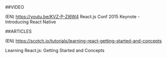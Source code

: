 ##VIDEO

(EN) https://youtu.be/KVZ-P-ZI6W4
React.js Conf 2015 Keynote - Introducing React Native

##ARTICLES

(EN) https://scotch.io/tutorials/learning-react-getting-started-and-concepts

Learning React.js: Getting Started and Concepts
